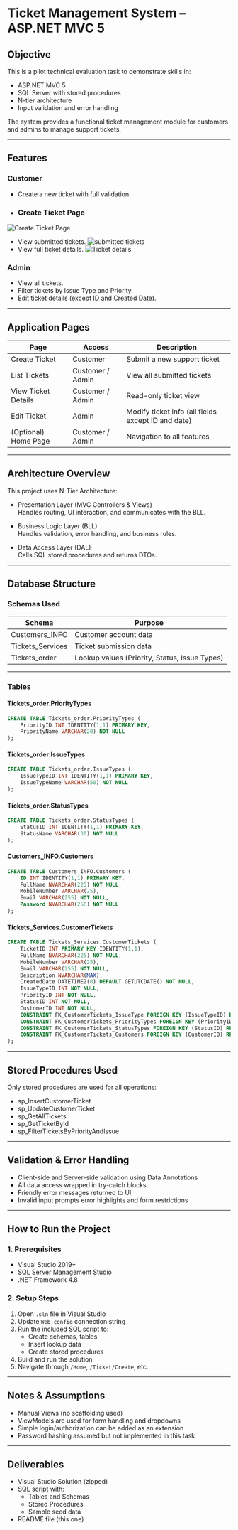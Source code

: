 # Ticket Management System – ASP.NET MVC 5

## Objective

This is a pilot technical evaluation task to demonstrate skills in:

- ASP.NET MVC 5  
- SQL Server with stored procedures  
- N-tier architecture  
- Input validation and error handling  

The system provides a functional ticket management module for customers and admins to manage support tickets.

---

## Features

### Customer

- Create a new ticket with full validation.
- ### Create Ticket Page
![Create Ticket Page](Screenshot1.png)
- View submitted tickets.
 ![submitted tickets](Screenshot2.png)
- View full ticket details.
 ![Ticket details](details.png)

### Admin

- View all tickets.
- Filter tickets by Issue Type and Priority.
- Edit ticket details (except ID and Created Date).

---

## Application Pages

| Page | Access | Description |
|------|--------|-------------|
| Create Ticket | Customer | Submit a new support ticket |
| List Tickets | Customer / Admin | View all submitted tickets |
| View Ticket Details | Customer / Admin | Read-only ticket view |
| Edit Ticket | Admin | Modify ticket info (all fields except ID and date) |
| (Optional) Home Page | Customer / Admin | Navigation to all features |

---

## Architecture Overview

This project uses N-Tier Architecture:

- Presentation Layer (MVC Controllers & Views)  
  Handles routing, UI interaction, and communicates with the BLL.

- Business Logic Layer (BLL)  
  Handles validation, error handling, and business rules.

- Data Access Layer (DAL)  
  Calls SQL stored procedures and returns DTOs.

---

## Database Structure

### Schemas Used

| Schema | Purpose |
|--------|---------|
| Customers_INFO | Customer account data |
| Tickets_Services | Ticket submission data |
| Tickets_order | Lookup values (Priority, Status, Issue Types) |

---

### Tables

#### Tickets_order.PriorityTypes

```sql
CREATE TABLE Tickets_order.PriorityTypes (
    PriorityID INT IDENTITY(1,1) PRIMARY KEY,
    PriorityName VARCHAR(20) NOT NULL
);
```

#### Tickets_order.IssueTypes

```sql
CREATE TABLE Tickets_order.IssueTypes (
    IssueTypeID INT IDENTITY(1,1) PRIMARY KEY,
    IssueTypeName VARCHAR(50) NOT NULL
);
```

#### Tickets_order.StatusTypes

```sql
CREATE TABLE Tickets_order.StatusTypes (
    StatusID INT IDENTITY(1,1) PRIMARY KEY,
    StatusName VARCHAR(30) NOT NULL
);
```

#### Customers_INFO.Customers

```sql
CREATE TABLE Customers_INFO.Customers (
    ID INT IDENTITY(1,1) PRIMARY KEY,
    FullName NVARCHAR(225) NOT NULL,
    MobileNumber VARCHAR(25),
    Email VARCHAR(255) NOT NULL,
    Password NVARCHAR(256) NOT NULL
);
```

#### Tickets_Services.CustomerTickets

```sql
CREATE TABLE Tickets_Services.CustomerTickets (
    TicketID INT PRIMARY KEY IDENTITY(1,1),
    FullName NVARCHAR(225) NOT NULL,
    MobileNumber VARCHAR(25),
    Email VARCHAR(255) NOT NULL,
    Description NVARCHAR(MAX),
    CreatedDate DATETIME2(0) DEFAULT GETUTCDATE() NOT NULL,
    IssueTypeID INT NOT NULL,
    PriorityID INT NOT NULL,
    StatusID INT NOT NULL,
    CustomerID INT NOT NULL,
    CONSTRAINT FK_CustomerTickets_IssueType FOREIGN KEY (IssueTypeID) REFERENCES Tickets_order.IssueTypes(IssueTypeID) ON UPDATE CASCADE,
    CONSTRAINT FK_CustomerTickets_PriorityTypes FOREIGN KEY (PriorityID) REFERENCES Tickets_order.PriorityTypes(PriorityID) ON UPDATE CASCADE,
    CONSTRAINT FK_CustomerTickets_StatusTypes FOREIGN KEY (StatusID) REFERENCES Tickets_order.StatusTypes(StatusID) ON UPDATE CASCADE,
    CONSTRAINT FK_CustomerTickets_Customers FOREIGN KEY (CustomerID) REFERENCES Customers_INFO.Customers(ID) ON UPDATE CASCADE
);
```

---

## Stored Procedures Used

Only stored procedures are used for all operations:

- sp_InsertCustomerTicket
- sp_UpdateCustomerTicket
- sp_GetAllTickets
- sp_GetTicketById
- sp_FilterTicketsByPriorityAndIssue

---

## Validation & Error Handling

- Client-side and Server-side validation using Data Annotations
- All data access wrapped in try-catch blocks
- Friendly error messages returned to UI
- Invalid input prompts error highlights and form restrictions

---

## How to Run the Project

### 1. Prerequisites

- Visual Studio 2019+
- SQL Server Management Studio
- .NET Framework 4.8

### 2. Setup Steps

1. Open `.sln` file in Visual Studio
2. Update `Web.config` connection string
3. Run the included SQL script to:
   - Create schemas, tables
   - Insert lookup data
   - Create stored procedures
4. Build and run the solution
5. Navigate through `/Home`, `/Ticket/Create`, etc.

---

## Notes & Assumptions

- Manual Views (no scaffolding used)
- ViewModels are used for form handling and dropdowns
- Simple login/authorization can be added as an extension
- Password hashing assumed but not implemented in this task

---

## Deliverables

- Visual Studio Solution (zipped)
- SQL script with:
  - Tables and Schemas
  - Stored Procedures
  - Sample seed data
- README file (this one)
